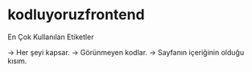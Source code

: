 # kodluyoruzfrontend

En Çok Kullanılan Etiketler
<html> -> Her şeyi kapsar.
<head> -> Görünmeyen kodlar.
<body> -> Sayfanın içeriğinin olduğu kısım.
<Title> -> Sekme kısmında yazacak isim.
<meta> -> Sayfanın belli özelliklerini yazmaya yarar.
<h> -> Başlık,h1,h2,h3,h4.
<p> -> Paragraf.
<Strong> / <B> ->  kalın yazar.
<script> -> javascript kodlarını yazmamızı sağlar.
<img> -> resim eklemek için kullanılır.
<iframe> -> Belge içinde belge göstermeye yarar.
<!-- --> -> Yorum Satırı   
Control Ö seçilen satırı yorum satırı yapar.
<Style> -> Etiketi satır içerisinde özellik eklmemize yarar.
<link> -> Başka sayfalardan dökümanları sayfamıza eklememize yarar.
<ol type="I"> -> Sıralı Listeleme.
<ul> -> Sırasız Listemele.
<li> -> Liste elemanı.
<a> -> Yönlendirme(link).
<!DOCTYPE html> -> HTML5 icin gerekir.


**************************************************

ÖRNEK GÖRSEL KULLANIMI
<img src=resim.jpg width="300"> 
Not: Bunu link şeklinde yazabiliriz de. Javascript ile alert şeklinde de
yazılabilir. Border,align,width,height gibi özellikler eklenebilir.


**************************************************

ÖRNEK LİNK KULLANIMI
<a href="mailto:info@kodluyoruz.org"> Kodluyoruz'a mail atınız. </a>
<a href="#sonbolum">Sayfa Sonu</a> Aynı sayfa içinde bir yere gitmemizi sağlar. 


**************************************************

Not: Blok ve Inline elementler vardır. Bazı etiketler tüm satırı kaplarken bazıları 
inlinedır sadece oldugu kadarını kaplar.


**************************************************

ID VE CLASS
Id uniquetir. Sadece bir tane olur. # işareti ile de css dosyasında özelliklerini girebiliriz. Id isimlendirmelerinde boşluk olamaz.Tire
veya camelcase ile yazılır. data-id veya data-section gibi farklı kullanımları da vardır. Daha iyi organize etmek için kullanılır.

Class birden fazla olabilir. '.' İşareti ile özelliklerini gireriz.
İsimlendirilmelerinde boşluk olabilir. 


**************************************************

SEMANTİC WEB ETİKETLERİ
Header,nav,section,article,footer.



************************************************

CSS İÇİN ÖNEMLİ BİLGİ

Inline --> satır içinde yazılan style özelliğidir. 
Internal ---> Head içinde yazılan style özelliğidir.
External ---> css dosyası içinde yazılan style özelliğidir. 

Inline > Internal > External (Ezme sırası)


display: none;
/* Elemanı sayfadan tamamen kaldırır */

display: block;
/* Elemente blok seviyesi elementlerin (<div>, <header>, <h1> gibi) görünüm özelliğini kazandırır. */

display: inline;
/* Elemente <span>, <a>, <img> elementlerinde olduğu gibi, satır içi yerleşim özelliği kazandırır. Element satırı tamamen kaplamaz, içeriği kadar yer kaplar. */

display: inline-block;
/* Elementleri satır içi element gibi yan yana dizmek için kullanılır. */

display: flex;
/* Element inline element gibi davranır ve bunun yanında flexbox modeline uygun görünüme sahip olur. */

display: grid;
/* Element, blok level bir element gibi davranır ve grid model görünümüne uygun davranır. */
